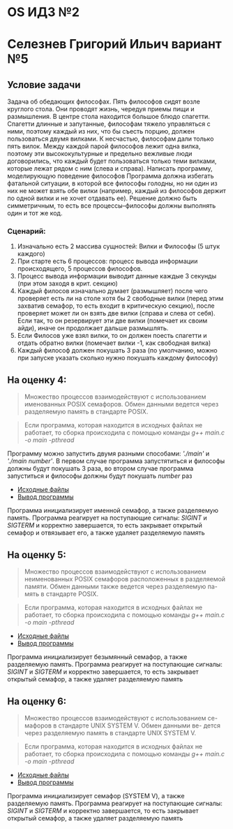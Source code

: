 # OS ИДЗ №2
# Селезнев Григорий Ильич вариант №5

## Условие задачи

Задача об обедающих философах. 
Пять философов сидят возле круглого стола. Они проводят жизнь, чередуя приемы пищи и размышления. В центре стола находится большое блюдо спагетти. Спагетти длинные и запутанные, философам тяжело управляться с ними, поэтому каждый из них, что бы съесть порцию, должен пользоваться двумя вилками. К несчастью, философам дали только пять вилок. Между каждой парой философов лежит одна вилка, поэтому эти высококультурные и предельно вежливые люди договорились, что каждый будет пользоваться только теми вилками, которые лежат рядом с ним (слева и справа). Написать программу, моделирующую поведение философов Программа должна избегать фатальной ситуации, в которой все философы голодны, но ни один из них не может взять обе вилки (например, каждый из философов держит по одной вилки и не хочет отдавать ее). Решение должно быть симметричным, то есть все процессы–философы должны выполнять один и тот же код.

### Сценарий:
1. Изначально есть 2 массива сущностей: Вилки и Философы (5 штук каждого)
2. При старте есть 6 процессов: процесс вывода информации происходящего, 5 процессов философов.
3. Процесс вывода информации выводит данные каждые 3 секунды (при этом заходя в крит. секцию)
4. Каждый филосов изначально думает (размышляет) после чего проверяет есть ли на столе хотя бы 2 свободные вилки (перед этим захватив семафор, то есть входит в критическую секцию), после проверяет может ли он взять две вилки (справа и слева от себя). Если так, то он резервирует эти две вилки (помечает их своим айди), иначе он продолжает дальше размышлять.
5. Если Филосов уже взял вилки, то он должен поесть спагетти и отдать обратно вилки (помечает вилки -1, как свободная вилка)
6. Каждый философ должен покушать 3 раза (по умолчанию, можно при запуске указать сколько нужно покушать каждому философу)

## На оценку 4:
> Множество процессов взаимодействуют с использованием именованных POSIX семафоров. Обмен данными ведется через разделяемую память в стандарте POSIX.

> Если программа, которая находится в исходных файлах не работает, то сборка происходила с помощью команды *g++ main.c -o main -pthread*

Программу можно запустить двумя разными способами: *'./main'* и *'./main number'*. В первом случае программа запустятиться и философы должны будут покушать 3 раза, во втором случае программа запуститься и философы должны будут покушать *number* раз

* [Исходные файлы](https://github.com/Grisha1232/OS_IDZ2/tree/main/4)
* [Вывод программы](https://github.com/Grisha1232/OS_IDZ2/blob/main/4/output_4.md)

Программа инициализирует именной семафор, а также разделяемую память. Программа реагирует на поступающие сигналы: *SIGINT* и *SIGTERM* и корректно завершается, то есть закрывает открытый семафор и отвязывает его, а также удаляет разделяемую память

## На оценку 5:
> Множество процессов взаимодействуют с использованием неименованных POSIX семафоров расположенных в разделяемой памяти. Обмен данными также ведется через разделяемую па- мять в стандарте POSIX.

> Если программа, которая находится в исходных файлах не работает, то сборка происходила с помощью команды *g++ main.c -o main -pthread*

* [Исходные файлы](https://github.com/Grisha1232/OS_IDZ2/tree/main/5)
* [Вывод программы](https://github.com/Grisha1232/OS_IDZ2/blob/main/5/output_5.md)

Программа инициализирует безымянный семафор, а также разделяемую память. Программа реагирует на поступающие сигналы: *SIGINT* и *SIGTERM* и корректно завершается, то есть закрывает открытый семафор, а также удаляет разделяемую память

## На оценку 6:
> Множество процессов взаимодействуют с использованием се- мафоров в стандарте UNIX SYSTEM V. Обмен данными ве- дется через разделяемую память в стандарте UNIX SYSTEM V.

> Если программа, которая находится в исходных файлах не работает, то сборка происходила с помощью команды *g++ main.c -o main -pthread*

* [Исходные файлы](https://github.com/Grisha1232/OS_IDZ2/tree/main/6)
* [Вывод программы](https://github.com/Grisha1232/OS_IDZ2/blob/main/6/output_6.md)

Программа инициализирует семафор (SYSTEM V), а также разделяемую память. Программа реагирует на поступающие сигналы: *SIGINT* и *SIGTERM* и корректно завершается, то есть закрывает открытый семафор, а также удаляет разделяемую память

